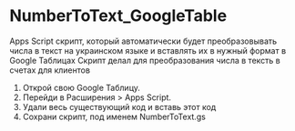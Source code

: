 # NumberToText_GoogleTable
Apps Script скрипт, который автоматически будет преобразовывать числа в текст на украинском языке и вставлять их в нужный формат в Google Таблицах
Скрипт делал для преобразования числа в тексть в счетах для клиентов
1. Открой свою Google Таблицу.
2. Перейди в Расширения > Apps Script.
3. Удали весь существующий код и вставь этот код
4. Сохрани скрипт, под именем NumberToText.gs
